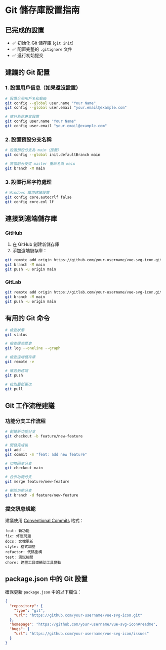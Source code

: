 # Git 儲存庫設置指南

## 已完成的設置

- ✅ 初始化 Git 儲存庫 (`git init`)
- ✅ 配置完整的 `.gitignore` 文件
- ✅ 進行初始提交

## 建議的 Git 配置

### 1. 設置用戶信息（如果還沒設置）

```bash
# 設置全局用戶名和郵箱
git config --global user.name "Your Name"
git config --global user.email "your.email@example.com"

# 或只為此專案設置
git config user.name "Your Name"
git config user.email "your.email@example.com"
```

### 2. 設置預設分支名稱

```bash
# 設置預設分支為 main（推薦）
git config --global init.defaultBranch main

# 將當前分支從 master 重命名為 main
git branch -M main
```

### 3. 設置行尾字符處理

```bash
# Windows 環境建議設置
git config core.autocrlf false
git config core.eol lf
```

## 連接到遠端儲存庫

### GitHub

1. 在 GitHub 創建新儲存庫
2. 添加遠端儲存庫：

```bash
git remote add origin https://github.com/your-username/vue-svg-icon.git
git branch -M main
git push -u origin main
```

### GitLab

```bash
git remote add origin https://gitlab.com/your-username/vue-svg-icon.git
git branch -M main
git push -u origin main
```

## 有用的 Git 命令

```bash
# 檢查狀態
git status

# 檢查提交歷史
git log --oneline --graph

# 檢查遠端儲存庫
git remote -v

# 推送到遠端
git push

# 拉取最新更改
git pull
```

## Git 工作流程建議

### 功能分支工作流程

```bash
# 創建新功能分支
git checkout -b feature/new-feature

# 開發完成後
git add .
git commit -m "feat: add new feature"

# 切換回主分支
git checkout main

# 合併功能分支
git merge feature/new-feature

# 刪除功能分支
git branch -d feature/new-feature
```

### 提交訊息規範

建議使用 [Conventional Commits](https://www.conventionalcommits.org/) 格式：

```
feat: 新功能
fix: 修復問題
docs: 文檔更新
style: 格式調整
refactor: 代碼重構
test: 測試相關
chore: 建置工具或輔助工具變動
```

## package.json 中的 Git 設置

確保更新 `package.json` 中的以下欄位：

```json
{
  "repository": {
    "type": "git",
    "url": "https://github.com/your-username/vue-svg-icon.git"
  },
  "homepage": "https://github.com/your-username/vue-svg-icon#readme",
  "bugs": {
    "url": "https://github.com/your-username/vue-svg-icon/issues"
  }
}
```
